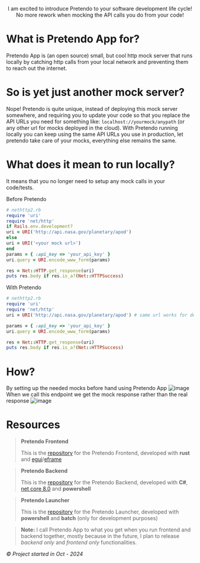 <p style="text-align:center">I am excited to introduce Pretendo to your software development life cycle! <br/>
No more rework when mocking the API calls you do from your code! </p>

# What is Pretendo App for?
Pretendo App is (an open source) small, but cool http mock server that runs locally by catching http calls from your local network and preventing them to reach out the internet.

# So is yet just another mock server?
Nope! Pretendo is quite unique, instead of deploying this mock server somewhere, and requiring you to update your code so that you replace the API URLs you need for something like: `localhost://yourmock/anypath` (or any other url for mocks deployed in the cloud). With Pretendo running locally you can keep using the same API URLs you use in production, let pretendo take care of your mocks, everything else remains the same.

# What does it mean to run locally?
It means that you no longer need to setup any mock calls in your code/tests. 

Before Pretendo
```ruby
# nethttp2.rb
require 'uri'
require 'net/http'
if Rails.env.development?
uri = URI('http://api.nasa.gov/planetary/apod')
else
uri = URI('<your mock url>')
end
params = { :api_key => 'your_api_key' }
uri.query = URI.encode_www_form(params)

res = Net::HTTP.get_response(uri)
puts res.body if res.is_a?(Net::HTTPSuccess)
```

With Pretendo
```ruby
# nethttp2.rb
require 'uri'
require 'net/http'
uri = URI('http://api.nasa.gov/planetary/apod') # same url works for development, test and production

params = { :api_key => 'your_api_key' }
uri.query = URI.encode_www_form(params)

res = Net::HTTP.get_response(uri)
puts res.body if res.is_a?(Net::HTTPSuccess)
```

# How?
By setting up the needed mocks before hand using Pretendo App
![image](https://github.com/user-attachments/assets/7e009ac0-bacf-4267-af82-8d919db2bb94)
When we call this endpoint we get the mock response rather than the real response
![image](https://github.com/user-attachments/assets/c6985675-d85f-4a70-90b7-979c3ab4f1d1)

# Resources
> **Pretendo Frontend**
> 
> This is the [repository](https://github.com/Bengie23/Pretendo_Frontend) for the Pretendo Frontend, developed with **rust** and [egui](https://github.com/emilk/egui)/[eframe](https://github.com/emilk/egui/tree/master/crates/eframe)

> **Pretendo Backend**
> 
> This is the  [repository](https://github.com/Bengie23/Pretendo.Backend) for the Pretendo Backend, developed with **C#**, [net core 8.0](https://dotnet.microsoft.com/en-us/download/dotnet/8.0) and **powershell**

> **Pretendo Launcher**
> 
> This is the  [repository](https://github.com/Bengie23/Pretendo.Launcher) for the Pretendo Launcher, developed with **powershell** and **batch** (only for development purposes)

> **Note:** I call Pretendo App to what you get when you run frontend and backend together, mostly because in the future, I plan to release *backend only* and *frontend only* functionalities.

*© Project started in Oct - 2024*
